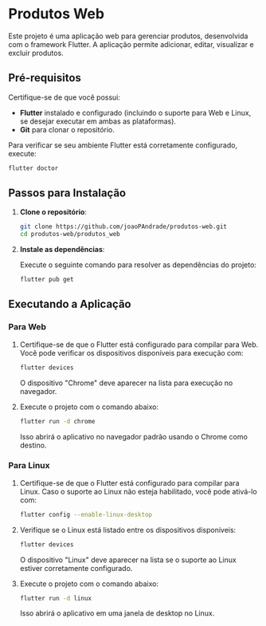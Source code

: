 # Produtos Web

Este projeto é uma aplicação web para gerenciar produtos, desenvolvida com o framework Flutter. A aplicação permite adicionar, editar, visualizar e excluir produtos.

## Pré-requisitos

Certifique-se de que você possui:

- **Flutter** instalado e configurado (incluindo o suporte para Web e Linux, se desejar executar em ambas as plataformas).
- **Git** para clonar o repositório.

Para verificar se seu ambiente Flutter está corretamente configurado, execute:

```bash
flutter doctor
```

## Passos para Instalação

1. **Clone o repositório**:

   ```bash
   git clone https://github.com/joaoPAndrade/produtos-web.git
   cd produtos-web/produtos_web
   ```

2. **Instale as dependências**:

   Execute o seguinte comando para resolver as dependências do projeto:

   ```bash
   flutter pub get
   ```

## Executando a Aplicação

### Para Web

1. Certifique-se de que o Flutter está configurado para compilar para Web. Você pode verificar os dispositivos disponíveis para execução com:

   ```bash
   flutter devices
   ```

   O dispositivo "Chrome" deve aparecer na lista para execução no navegador.

2. Execute o projeto com o comando abaixo:

   ```bash
   flutter run -d chrome
   ```

   Isso abrirá o aplicativo no navegador padrão usando o Chrome como destino.

### Para Linux

1. Certifique-se de que o Flutter está configurado para compilar para Linux. Caso o suporte ao Linux não esteja habilitado, você pode ativá-lo com:

   ```bash
   flutter config --enable-linux-desktop
   ```

2. Verifique se o Linux está listado entre os dispositivos disponíveis:

   ```bash
   flutter devices
   ```

   O dispositivo "Linux" deve aparecer na lista se o suporte ao Linux estiver corretamente configurado.

3. Execute o projeto com o comando abaixo:

   ```bash
   flutter run -d linux
   ```

   Isso abrirá o aplicativo em uma janela de desktop no Linux.

